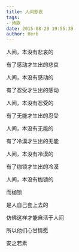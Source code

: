 ```yaml
---
title: 人间悲哀
tags: 
- 诗歌
date: 2015-08-20 19:55:39
author: Herb
---
```


人间，本没有悲哀的

有了感动才生出的悲哀

人间，本没有感动的

有了忍受才生出的感动

人间，本没有忍受的

有了无能才生出的忍受

人间，本没有无能的

有了冷漠才生出的无能

人间，本没有冷漠的

有了枷锁才生出的冷漠

人间，本没有枷锁的

而枷锁

是人自己套上去的

仿佛这样才能自活于人间

所以他们心甘情愿

安之若素
<br />